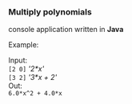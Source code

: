 ### Multiply polynomials

console application written in **Java**

Example:

Input:    
```[2 0]```    _'2*x'_    
```[3 2]```    _'3*x + 2'_    
Out:    
```6.0*x^2 + 4.0*x```
